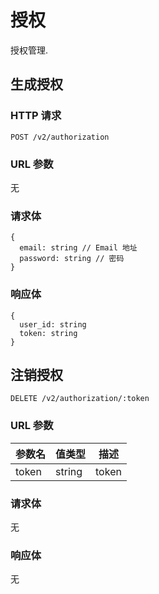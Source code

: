 # 授权

授权管理.

## 生成授权

### HTTP 请求

```
POST /v2/authorization
```

### URL 参数

无

### 请求体

```
{
  email: string // Email 地址
  password: string // 密码
}
```

### 响应体

```
{
  user_id: string
  token: string
}
```

## 注销授权

```
DELETE /v2/authorization/:token
```

### URL 参数

参数名 | 值类型  | 描述
----- | ------ | -------
token | string | token

### 请求体

无

### 响应体

无
